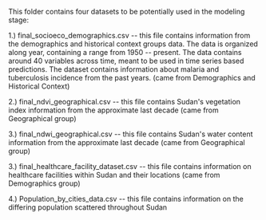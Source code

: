 This folder contains four datasets to be potentially used in the modeling stage:

1.) final_socioeco_demographics.csv -- this file contains information from the demographics and historical context groups data.  The data is organized along year, containing a range from 1950 -- present. 
The data contains around 40 variables across time, meant to be used in time series based predictions.  The dataset contains information about malaria and tuberculosis incidence from the past years. (came from Demographics and Historical Context)

2.) final_ndvi_geographical.csv -- this file contains Sudan's vegetation index information from the approximate last decade (came from Geographical group)

3.) final_ndwi_geographical.csv -- this file contains Sudan's water content information from the approximate last decade (came from Geographical group)

3.) final_healthcare_facility_dataset.csv -- this file contains information on healthcare facilities within Sudan and their locations (came from Demographics group)

4.) Population_by_cities_data.csv -- this file contains information on the differing population scattered throughout Sudan
